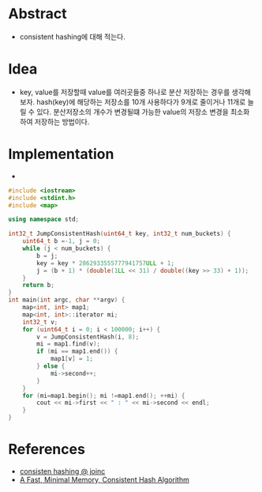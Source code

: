 # Abstract

- consistent hashing에 대해 적는다.

# Idea

- key, value를 저장할때 value를 여러곳들중 하나로 분산 저장하는 경우를
  생각해보자. hash(key)에 해당하는 저장소를 10개 사용하다가 9개로
  줄이거나 11개로 늘릴 수 있다. 분산저장소의 개수가 변경될떄 가능한
  value의 저장소 변경을 최소화 하여 저장하는 방법이다.

# Implementation

- []()

```cpp
#include <iostream>
#include <stdint.h>
#include <map>

using namespace std;

int32_t JumpConsistentHash(uint64_t key, int32_t num_buckets) {
	uint64_t b =-1, j = 0;
	while (j < num_buckets) {
		b = j;
		key = key * 2862933555777941757ULL + 1;
		j = (b + 1) * (double(1LL << 31) / double((key >> 33) + 1));
	}
	return b;
}
int main(int argc, char **argv) {
	map<int, int> map1;
	map<int, int>::iterator mi;
	int32_t v;
	for (uint64_t i = 0; i < 100000; i++) {
		v = JumpConsistentHash(i, 8);
		mi = map1.find(v);
		if (mi == map1.end()) {
			map1[v] = 1;
		} else {
			mi->second++;
		}
	}
	for (mi=map1.begin(); mi !=map1.end(); ++mi) {
		cout << mi->first << " : " << mi->second << endl;
	}
}
```

# References

- [consisten hashing @ joinc](https://www.joinc.co.kr/w/man/12/hash/consistent)
- [A Fast, Minimal Memory, Consistent Hash Algorithm](https://arxiv.org/pdf/1406.2294.pdf)